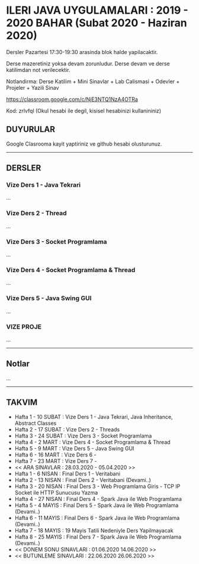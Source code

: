 # ILERI JAVA UYGULAMALARI : 2019 - 2020 BAHAR (Subat 2020 - Haziran 2020)

Dersler Pazartesi 17:30-19:30 arasinda blok halde yapilacaktir.

Derse mazeretiniz yoksa devam zorunludur. Derse devam ve derse katilimdan not verilecektir.

Notlandirma: Derse Katilim + Mini Sinavlar + Lab Calismasi + Odevler + Projeler + Yazili Sinav

https://classroom.google.com/c/NjE3NTQ1NzA4OTRa

Kod: zrlvfql (Okul hesabi ile degil, kisisel hesabinizi kullanininiz)

## DUYURULAR

Google Clasrooma kayit yaptiriniz ve github hesabi olusturunuz.

---


## DERSLER

### Vize Ders 1 - Java Tekrari

...

### Vize Ders 2 - Thread

...


### Vize Ders 3 - Socket Programlama

...

### Vize Ders 4 - Socket Programlama & Thread

...


### Vize Ders 5 - Java Swing GUI

...

### VIZE PROJE

...

---

## Notlar

...


---

## TAKVIM

* Hafta 1  - 10 SUBAT : Vize Ders 1 - Java Tekrari, Java Inheritance, Abstract Classes
* Hafta 2  - 17 SUBAT : Vize Ders 2 - Threads
* Hafta 3  - 24 SUBAT : Vize Ders 3 - Socket Programlama
* Hafta 4  - 2  MART  : Vize Ders 4 - Socket Programlama & Thread
* Hafta 5  - 9  MART  : Vize Ders 5 - Java Swing GUI
* Hafta 6  - 16 MART  : Vize Ders 6 - 
* Hafta 7  - 23 MART  : Vize Ders 7 - 
* << ARA SINAVLAR : 28.03.2020 - 05.04.2020 >>
* Hafta 1  - 6  NISAN : Final Ders 1 - Veritabani
* Hafta 2  - 13 NISAN : Final Ders 2 - Veritabani (Devami..)
* Hafta 3  - 20 NISAN : Final Ders 3 - Web Programlama Giris - TCP IP Socket ile HTTP Sunucusu Yazma
* Hafta 4  - 27 NISAN : Final Ders 4 - Spark Java ile Web Programlama
* Hafta 5  - 4  MAYIS : Final Ders 5 - Spark Java ile Web Programlama (Devami..)
* Hafta 6  - 11 MAYIS : Final Ders 6 - Spark Java ile Web Programlama (Devami..)
* Hafta 7  - 18  MAYIS  : 19 Mayis Tatili Nedeniyle Ders Yapilmayacak 
* Hafta 8  - 25 MAYIS : Final Ders 7 - Spark Java ile Web Programlama (Devami..)
* << DONEM SONU SINAVLARI : 01.06.2020	14.06.2020 >>
* << BUTUNLEME SINAVLARI  : 22.06.2020	26.06.2020 >> 	




